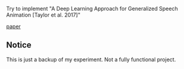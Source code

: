 Try to implement "A Deep Learning Approach for Generalized Speech Animation [Taylor et al. 2017]"

[paper](http://www.yisongyue.com/publications/siggraph2017_speech.pdf)

## Notice
This is just a backup of my experiment. Not a fully functional project.
